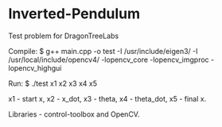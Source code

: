 # Inverted-Pendulum
Test problem for DragonTreeLabs

Compile: $ g++ main.cpp -o test -I /usr/include/eigen3/ -I /usr/local/include/opencv4/ -lopencv_core -lopencv_imgproc -lopencv_highgui

Run: $ ./test x1 x2 x3 x4 x5

x1 - start x, x2 - x_dot, x3 - theta, x4 - theta_dot, x5 - final x.

Libraries - control-toolbox and OpenCV.
